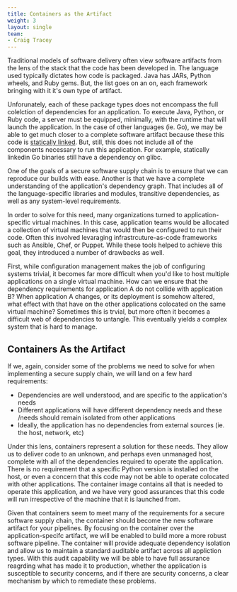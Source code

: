 ```yaml
---
title: Containers as the Artifact
weight: 3
layout: single
team:
- Craig Tracey
---
```

Traditional models of software delivery often view software artifacts from the
lens of the stack that the code has been developed in. The language used
typically dictates how code is packaged. Java has JARs, Python wheels, and Ruby
gems. But, the list goes on an on, each framework bringing with it it's own type
of artifact.

Unforunately, each of these package types does not encompass the full colelction
of dependencies for an application. To execute Java, Python, or Ruby code, a
server must be equipped, minimally, with the runtime that will launch the
application. In the case of other languages (ie. Go), we may be able to get much
closer to a complete software artifact because these this code is [statically
linked](https://en.wikipedia.org/wiki/Static_library). But, still, this does not
include all of the components necessary to run this application. For example,
statically linkedin Go binaries still have a dependency on glibc.

One of the goals of a secure software supply chain is to ensure that we can
reproduce our builds with ease. Another is that we have a complete understanding
of the application's dependency graph. That includes all of the
language-specific libraries and modules, transitive dependencies, as well as any
system-level requirements.

In order to solve for this need, many organizations turned to
application-specific virtual machines. In this case, application teams would be
allocated a collection of virtual machines that would then be configured to run
their code. Often this involved levaraging infrastrcuture-as-code frameworks
such as Ansible, Chef, or Puppet. While these tools helped to achieve this goal,
they introduced a number of drawbacks as well.

First, while configuration management makes the job of configuring systems
trivial, it becomes far more difficult when you'd like to host multiple
applications on a single virtual machine. How can we ensure that the dependency
requirements for application A do not collide with application B? When
application A changes, or its deployment is somehow altered, what effect with
that have on the other applications colocated on the same virtual machine?
Sometimes this is trvial, but more often it becomes a difficult web of
dependencies to untangle. This eventually yields a complex system that is hard
to manage.

## Containers As the Artifact

If we, again, consider some of the problems we need to solve for when
implementing a secure supply chain, we will land on a few hard requirements:
- Dependencies are well understood, and are specific to the application's needs
- Different applications will have different dependency needs and these /needs
  should remain isolated from other applications
- Ideally, the application has no dependencies from external sources (ie. the
  host, network, etc)

Under this lens, containers represent a solution for these needs. They allow us
to deliver code to an unknown, and perhaps even unmanaged host, complete with
all of the dependencies required to operate the application. There is no
requirement that a specific Python version is installed on the host, or even a
concern that this code may not be able to operate colocated with other
applications. The container image contains all that is needed to operate this
application, and we have very good assurances that this code will run
irrespective of the machine that it is launched from.

Given that containers seem to meet many of the requirements for a secure
software supply chain, the container should become the new software artifact for
your pipelines. By focusing on the container over the application-specifc
artifact, we will be enabled to build more a more robust software pipeline.  The
container will provide adequate dependency isolation and allow us to maintain a
standard auditable artifact across all appliction types. With this audit
capability we will be able to have full assurance reagrding what has made it to
production, whether the application is susceptible to security concerns, and if
there are security concerns, a clear mechanism by which to remediate these
problems.